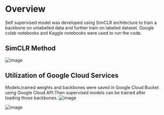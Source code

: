 # Overview
Self supervised model was developed using SimCLR architecture to train a backbone on unlabelled data and further train on labeled dataset.
Google colab notebooks and Kaggle notebooks were used to run the code.
## SimCLR Method
![image](https://github.com/Pixelvision-VIP/Opthalmic-Biomarker-Classification_PixelVision/assets/56537975/fb35ebe9-265f-457b-93b5-0685345f2dc1)

## Utilization of Google Cloud Services
Models,trained weights and backbones were saved in Google Cloud Bucket using Google Cloud API.Then supervised models can be trained after loading those backbones.
![image](https://github.com/Pixelvision-VIP/Opthalmic-Biomarker-Classification_PixelVision/assets/56537975/d8baa465-087f-48ee-9c92-ce9b20040121)

![image](https://github.com/Pixelvision-VIP/Opthalmic-Biomarker-Classification_PixelVision/assets/56537975/baac318e-777d-463e-b2f1-8409fba67dab)



